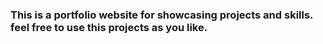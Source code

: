 ### This is a portfolio website for showcasing projects and skills. feel free to use this projects as you like.
